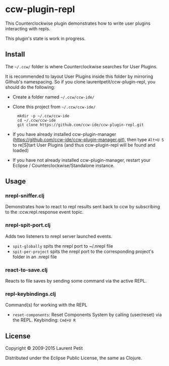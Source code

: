 # ccw-plugin-repl

This Counterclockwise plugin demonstrates how to write user plugins interacting with repls.

This plugin's state is work in progress.

## Install

The `~/.ccw/` folder is where Counterclockwise searches for User Plugins.

It is recommended to layout User Plugins inside this folder by mirroring Github's namespacing. So if you clone laurentpetit/ccw-plugin-repl, you should do the following:

- Create a folder named `~/.ccw/ccw-ide/`
- Clone this project from `~/.ccw/ccw-ide/`

        mkdir -p ~/.ccw/ccw-ide
        cd ~/.ccw/ccw-ide
        git clone https://github.com/ccw-ide/ccw-plugin-repl.git

- If you have already installed ccw-plugin-manager (https://github.com/ccw-ide/ccw-plugin-manager.git), then type `Alt+U S` to re[S]tart User Plugins (and thus ccw-plugin-repl will be found and loaded)
- If you have not already installed ccw-plugin-manager, restart your Eclipse / Counterclockwise/Standalone instance.

## Usage

### nrepl-sniffer.clj

Demonstrates how to react to repl results sent back to ccw by subscribing to the :ccw.repl.response event topic.

### nrepl-spit-port.clj

Adds two listeners to nrepl server launched events.
- `spit-globally` spits the nrepl port to ~/.nrepl file
- `spit-per-project` spits the nrepl port to the corresponding project's folder in an .nrepl file

### react-to-save.clj

Reacts to file saves by sending some command via the active REPL.

### repl-keybindings.clj

Command(s) for working with the REPL

- `reset-components`: Reset Components System by calling (user/reset) via the REPL. Keybinding: `Cmd+U R`


## License

Copyright © 2009-2015 Laurent Petit

Distributed under the Eclipse Public License, the same as Clojure.

